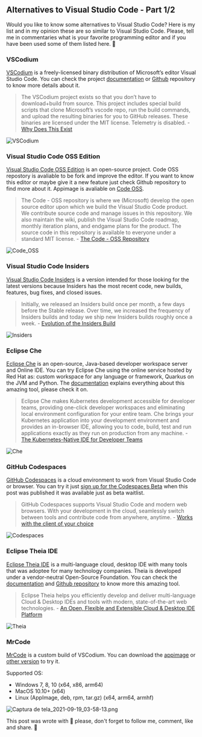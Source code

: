 ## Alternatives to Visual Studio Code - Part 1/2

Would you like to know some alternatives to Visual Studio Code? Here is my list and in my opinion these are so similar to Visual Studio Code. Please, tell me in commentaries what is your favorite programming editor and if you have been used some of them listed here. 💬

### VSCodium
[VSCodium](https://vscodium.com/) is a freely-licensed binary distribution of Microsoft’s editor Visual Studio Code. You can check the project [documentation](https://github.com/VSCodium/vscodium/blob/master/DOCS.md) or [Github](https://github.com/VSCodium/vscodium) repository to know more details about it. 

> The VSCodium project exists so that you don’t have to download+build from source. This project includes special build scripts that clone Microsoft’s vscode repo, run the build commands, and upload the resulting binaries for you to GitHub releases. These binaries are licensed under the MIT license. Telemetry is disabled. - [Why Does This Exist](https://vscodium.com/#why)


![VSCodium](https://vscodium.com/img/vscodium.png)

### Visual Studio Code OSS Edition

[Visual Studio Code OSS Edition](https://appimage.github.io/Code_OSS/) is an open-source project. Code OSS repostory is avaliable to be fork and improve the editor. If you want to know this editor or maybe give it a new feature just check Github repository to find more about it. Appimage is avaliable on [Code OSS](https://appimage.github.io/Code_OSS/).

> The Code - OSS repository is where we (Microsoft) develop the open source editor upon which we build the Visual Studio Code product. We contribute source code and manage issues in this repository. We also maintain the wiki, publish the Visual Studio Code roadmap, monthly iteration plans, and endgame plans for the product. The source code in this repository is available to everyone under a standard MIT license. - [The Code - OSS Repository](https://github.com/microsoft/vscode/wiki/Differences-between-the-repository-and-Visual-Studio-Code)


![Code_OSS](https://appimage.github.io/database/Code_OSS/screenshot.png)

### Visual Studio Code Insiders

[Visual Studio Code Insiders](https://code.visualstudio.com/insiders/) is a version intended for those looking for the latest versions because Insiders has the most recent code, new builds, features, bug fixes, and closed issues.
> Initially, we released an Insiders build once per month, a few days before the Stable release. Over time, we increased the frequency of Insiders builds and today we ship new Insiders builds roughly once a week. - [Evolution of the Insiders Build](https://code.visualstudio.com/blogs/2016/05/23/evolution-of-insiders)

![Insiders](https://code.visualstudio.com/assets/blogs/2016/05/23/value_props.svg)

### Eclipse Che

[Eclipse Che](https://www.eclipse.org/che/) is an open-source, Java-based developer workspace server and Online IDE. You can try Eclipse Che using the online service hosted by Red Hat as: custom workspace for any language or framework, Quarkus on the JVM and Python. The [documentation](https://www.eclipse.org/che/docs/che-7/overview/introduction-to-eclipse-che/) explains everything about this amazing tool, please check it on.

> Eclipse Che makes Kubernetes development accessible for developer teams, providing one-click developer workspaces and eliminating local environment configuration for your entire team. Che brings your Kubernetes application into your development environment and provides an in-browser IDE, allowing you to code, build, test and run applications exactly as they run on production from any machine. - [The Kubernetes-Native IDE for Developer Teams](https://www.eclipse.org/che/)

![Che](https://www.eclipse.org/che/images/hero-home@2x.jpg)

### GitHub Codespaces

[GitHub Codespaces](https://visualstudio.microsoft.com/services/github-codespaces/) is a cloud environment to work from Visual Studio Code or browser. You can try it just [sign up for the Codespaces Beta](https://github.com/features/codespaces/signup) when this post was published it was available just as beta waitlist.

> GitHub Codespaces supports Visual Studio Code and modern web browsers. With your development in the cloud, seamlessly switch between tools and contribute code from anywhere, anytime. - [Works with the client of your choice](https://visualstudio.microsoft.com/services/github-codespaces/)

![Codespaces](https://visualstudio.microsoft.com/wp-content/uploads/2020/09/codespaces-visual-studio-code.png)

### Eclipse Theia IDE

[Eclipse Theia IDE](https://theia-ide.org/) is a multi-language cloud, desktop IDE with many tools that was adoptee for many technology companies. Theia is developed under a vendor-neutral Open-Source Foundation. You can check the [documentation](https://theia-ide.org/docs/) and [Github repository](https://github.com/eclipse-theia/theia) to know more this amazing tool.

> Eclipse Theia helps you efficiently develop and deliver multi-language Cloud & Desktop IDEs and tools with modern, state-of-the-art web technologies. - [An Open, Flexible and Extensible Cloud & Desktop IDE Platform](https://theia-ide.org/#features)

![Theia](https://theia-ide.org/static/logicloud-de29a8f4bf75dc3b233ff40020cdbf1a.png)

### MrCode

[MrCode](https://github.com/zokugun/MrCode) is a custom build of VSCodium. You can download the [appimage](https://www.appimagehub.com/p/1464645) or [other version](https://github.com/zokugun/MrCode/releases) to try it.

Supported OS:
- Windows 7, 8, 10 (x64, x86, arm64)
- MacOS 10.10+ (x64)
- Linux (AppImage, deb, rpm, tar.gz) (x64, arm64, armhf)


![Captura de tela_2021-09-19_03-58-13.png](https://cdn.hashnode.com/res/hashnode/image/upload/v1632034717992/qCd4uvN9S.png)
  
This post was wrote with 💟 please, don't forget to follow me, comment, like and share. 🥂
